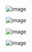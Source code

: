 ![image](https://user-images.githubusercontent.com/65869511/156935444-85dfba8e-8dae-4a01-81fe-2ef2604f11fa.png)

![image](https://user-images.githubusercontent.com/65869511/156935450-99ac5349-23aa-4b84-a46d-54055a17d097.png)

![image](https://user-images.githubusercontent.com/65869511/156935454-b9bc56b8-13ad-45e3-9b0b-4714f15876da.png)

![image](https://user-images.githubusercontent.com/65869511/156935458-a6f8c560-5c4c-42e0-90d8-25ccaa3eaac5.png)
